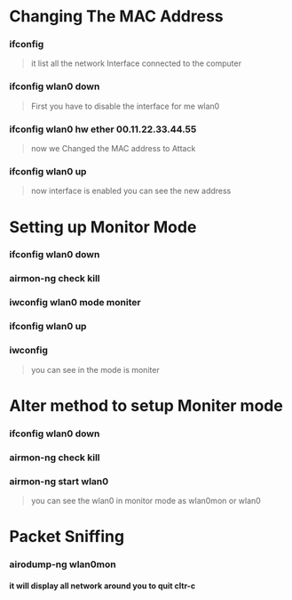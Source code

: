 # Changing The MAC Address 
### ifconfig  
>it list all the network Interface connected to the computer
### ifconfig wlan0 down  
>First you have to disable the interface for me wlan0
### ifconfig wlan0 hw ether 00.11.22.33.44.55 
>now we Changed the MAC address to Attack
### ifconfig wlan0 up 
>now interface is enabled you can see the new address
# 
#
#
# Setting up Monitor Mode 
### ifconfig wlan0 down 
### airmon-ng check kill
### iwconfig wlan0 mode moniter
### ifconfig wlan0 up
### iwconfig 
>you can see in the mode is moniter
#
#
# Alter method to setup Moniter mode
### ifconfig wlan0 down
### airmon-ng check kill
### airmon-ng start wlan0
>you can see the wlan0 in monitor mode as wlan0mon or wlan0
# 
#
#
# Packet Sniffing
### airodump-ng wlan0mon
#### it will display all network around you to quit cltr-c
### 
